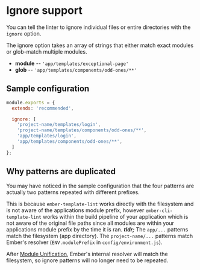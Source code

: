 # Ignore support

You can tell the linter to ignore individual files or entire directories with the `ignore` option.

The ignore option takes an array of strings that either match exact modules or glob-match multiple modules.

* **module** -- `'app/templates/exceptional-page'`
* **glob** -- `'app/templates/components/odd-ones/**'`

## Sample configuration

```javascript
module.exports = {
  extends: 'recommended',

  ignore: [
    'project-name/templates/login',
    'project-name/templates/components/odd-ones/**',
    'app/templates/login',
    'app/templates/components/odd-ones/**',
  ]
};
```

## Why patterns are duplicated

You may have noticed in the sample configuration that the four patterns are actually two patterns repeated with different prefixes.

This is because `ember-template-lint` works directly with the filesystem and is not aware
of the applications module prefix, however `ember-cli-template-lint` works within the build
pipeline of your application which is not aware of the original file paths since all modules
are within your applications module prefix by the time it is ran.
**_tldr;_** The `app/...` patterns match the filesystem (app directory). The `project-name/...` patterns match Ember's resolver (`ENV.modulePrefix` in `config/environment.js`).

After [Module Unification](https://github.com/emberjs/ember.js/issues/16373), Ember's internal resolver will match the filesystem, so ignore patterns will no longer need to be repeated.
